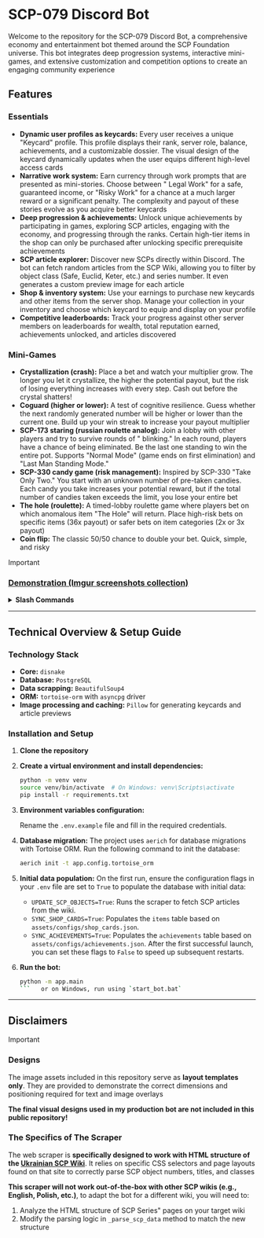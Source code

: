 # SCP-079 Discord Bot

Welcome to the repository for the SCP-079 Discord Bot, a comprehensive economy and entertainment bot themed around the
SCP Foundation universe. This bot integrates deep progression systems, interactive mini-games, and extensive
customization and competition options to create an engaging community experience

## Features

### Essentials

* **Dynamic user profiles as keycards:** Every user receives a unique "Keycard" profile. This profile displays their
  rank, server role, balance, achievements, and a customizable dossier. The visual design of the keycard dynamically
  updates when the user equips different high-level access cards
* **Narrative work system:** Earn currency through work prompts that are presented as mini-stories. Choose between "
  Legal Work" for a safe, guaranteed income, or "Risky Work" for a chance at a much larger reward or a significant
  penalty. The complexity and payout of these stories evolve as you acquire better keycards
* **Deep progression & achievements:** Unlock unique achievements by participating in games, exploring SCP articles,
  engaging with the economy, and progressing through the ranks. Certain high-tier items in the shop can only be
  purchased after unlocking specific prerequisite achievements
* **SCP article explorer:** Discover new SCPs directly within Discord. The bot can fetch random articles from the SCP
  Wiki, allowing you to filter by object class (Safe, Euclid, Keter, etc.) and series number. It even generates a custom
  preview image for each article
* **Shop & inventory system:** Use your earnings to purchase new keycards and other items from the server shop. Manage
  your collection in your inventory and choose which keycard to equip and display on your profile
* **Competitive leaderboards:** Track your progress against other server members on leaderboards for wealth, total
  reputation earned, achievements unlocked, and articles discovered

### Mini-Games

* **Crystallization (crash):** Place a bet and watch your multiplier grow. The longer you let it crystallize, the higher
  the potential payout, but the risk of losing everything increases with every step. Cash out before the crystal
  shatters!
* **Coguard (higher or lower):** A test of cognitive resilience. Guess whether the next randomly generated number will
  be higher or lower than the current one. Build up your win streak to increase your payout multiplier
* **SCP-173 staring (russian roulette analog):** Join a lobby with other players and try to survive rounds of "
  blinking." In each round, players have a chance of being eliminated. Be the last one standing to win the entire pot.
  Supports "Normal Mode" (game ends on first elimination) and "Last Man Standing Mode."
* **SCP-330 candy game (risk management):** Inspired by SCP-330 "Take Only Two." You start with an unknown number of
  pre-taken candies. Each candy you take increases your potential reward, but if the total number of candies taken
  exceeds the limit, you lose your entire bet
* **The hole (roulette):** A timed-lobby roulette game where players bet on which anomalous item "The Hole" will return.
  Place high-risk bets on specific items (36x payout) or safer bets on item categories (2x or 3x payout)
* **Coin flip:** The classic 50/50 chance to double your bet. Quick, simple, and risky

> [!IMPORTANT]
> ### [Demonstration (Imgur screenshots collection)](https://imgur.com/a/lilarin-scp-079-discord-bot-kafjgyl)
> <details>
>   <summary><b>Slash Commands</b></summary>
>
> ### General Commands
>
> * `/achievement-list` - Show the list and statistics of achievement earnings on the server
> * `/dossier` - Fill out your dossier
> * `/minigame-guide` - Information about available mini-games
> * `/random-article` - Get a link to a random article by filters
> * `/top` - Show the top users by a certain criterion
> * `/user-achievements` - Show earned achievements
>
> ### Economy Commands
>
> * `/balance` - View a user's balance
> * `/buy` - Buy an item from the shop by its ID
> * `/card` - View a foundation employee's card
> * `/equip` - Equip an access card from your inventory
> * `/inventory` - View your inventory
> * `/work` - Perform a safe task for the foundation
> * `/risky-work` - Take on a risky job
> * `/shop` - View items in the shop
> * `/transfer` - Send your own money to another user
>
> ### Game Commands
>
> * `/candies` - Test your luck with SCP-330
> * `/cognitive-resistance` - Take the cognitive resistance test
> * `/coin` - Flip a coin and test your luck
> * `/crystallization` - Start the crystallization process
> * `/hole` - Place a bet in the anomalous roulette
> * `/staring` - Play hide-and-seek against other players with SCP-173
>
> ### Admin Commands
>
> * `/edit-user-balance` - Increase or decrease the balance by a certain amount of reputation
> * `/reset-reputation` - Reset the total reputation of all employees
> * `/update-shop-quantity` - Randomly update the card assortment in the shop
>
> </details>
 
---

## Technical Overview & Setup Guide

### Technology Stack

* **Core:** `disnake`
* **Database:** `PostgreSQL`
* **Data scrapping:** `BeautifulSoup4`
* **ORM:** `tortoise-orm` with `asyncpg` driver
* **Image processing and caching:** `Pillow` for generating keycards and article previews

### Installation and Setup

1. **Clone the repository**

2. **Create a virtual environment and install dependencies:**
   ```bash
   python -m venv venv
   source venv/bin/activate  # On Windows: venv\Scripts\activate
   pip install -r requirements.txt
   ```

3. **Environment variables configuration:**

   Rename the `.env.example` file and fill in the required credentials.

4. **Database migration:**
   The project uses `aerich` for database migrations with Tortoise ORM. Run the following command to init the database:
   ```bash
   aerich init -t app.config.tortoise_orm
   ```

5. **Initial data population:**
   On the first run, ensure the configuration flags in your `.env` file are set to `True` to populate the database with
   initial data:
    * `UPDATE_SCP_OBJECTS=True`: Runs the scraper to fetch SCP articles from the wiki.
    * `SYNC_SHOP_CARDS=True`: Populates the `items` table based on `assets/configs/shop_cards.json`.
    * `SYNC_ACHIEVEMENTS=True`: Populates the `achievements` table based on `assets/configs/achievements.json`.
      After the first successful launch, you can set these flags to `False` to speed up subsequent restarts.

6. **Run the bot:**
   ```bash
   python -m app.main
   ```   or on Windows, run using `start_bot.bat`

---

## Disclaimers

> [!IMPORTANT]
> ### Designs
> The image assets included in this repository serve as **layout templates only**. They are provided to demonstrate the
> correct dimensions and positioning required for text and image overlays
>
> **The final visual designs used in my production bot are not included in this public repository!**
>
> ### The Specifics of The Scraper
> The web scraper is **specifically designed to work with HTML structure of
the [Ukrainian SCP Wiki](http://scp-ukrainian.wikidot.com/)**. It relies on specific CSS selectors and page layouts
> found on that site to correctly parse SCP object numbers, titles, and classes
>
> **This scraper will not work out-of-the-box with other SCP wikis (e.g., English, Polish, etc.)**, to adapt the bot for
> a different wiki, you will need to:
> 1. Analyze the HTML structure of SCP Series" pages on your target wiki
> 2. Modify the parsing logic in `_parse_scp_data` method to match the new structure